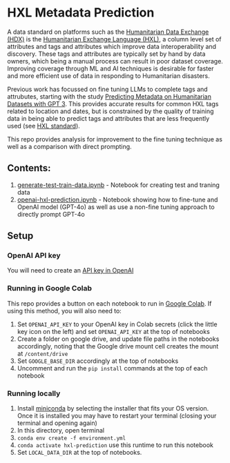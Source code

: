 # HXL Metadata Prediction

A data standard on platforms such as the [Humanitarian Data Exchange (HDX)](https://data.humdata.org/) is the [Humanitarian Exchange Language (HXL)](https://hxlstandard.org/), a column level set of attributes and tags and attributes which improve data interoperability and discovery. These tags and attributes are typically set by hand by data owners, which being a manual process can result in poor dataset coverage. Improving coverage through ML and AI techniques is desirable for faster and more efficient use of data in responding to Humanitarian disasters.

Previous work has focussed on fine tuning LLMs to complete tags and attrubutes, starting with the study [Predicting Metadata on Humanitarian Datasets with GPT 3](https://medium.com/towards-data-science/predicting-metadata-for-humanitarian-datasets-using-gpt-3-b104be17716d). This provides accurate results for common HXL tags related to location and dates, but is constrained by the quality of training data in being able to predict tags and attributes that are less frequently used (see [HXL standard](https://hxlstandard.org/standard/1-1final/tagging/)).

This repo provides analysis for improvement to the fine tuning technique as well as a comparison with direct prompting.

## Contents:

1. [generate-test-train-data.ipynb](generate-test-train-data.ipynb) - Notebook for creating test and traning data 
2. [openai-hxl-prediction.ipynb](openai-hxl-prediction.ipynb) - Notebook showing how to fine-tune and OpenAI model (GPT-4o) as well as use a non-fine tuning approach to directly prompt GPT-4o 

## Setup

### OpenAI API key

You will need to create an [API key in OpenAI](https://help.openai.com/en/articles/4936850-where-do-i-find-my-openai-api-key)

### Running in Google Colab

This repo provides a button on each notebook to run in [Google Colab](https://colab.research.google.com/). If using this method, you will also need to:

1. Set `OPENAI_API_KEY` to your OpenAI key in Colab secrets (click the little key icon on the left) and set `OPENAI_API_KEY` at the top of notebooks
2. Create a folder on google drive, and update file paths in the notebooks accordingly, noting that the Google drive mount cell creates the mount at `/content/drive`
3. Set `GOOGLE_BASE_DIR` accordingly at the top of notebooks
4. Uncomment and run the `pip install` commands at the top of each notebook

### Running locally

1. Install [miniconda](https://docs.conda.io/en/latest/miniconda.html) by selecting the installer that fits your OS version. Once it is installed you may have to restart your terminal (closing your terminal and opening again)
2. In this directory, open terminal
3. `conda env create -f environment.yml`
4. `conda activate hxl-prediction` use this runtime to run this notebook 
5. Set `LOCAL_DATA_DIR` at the top of notebooks. 
